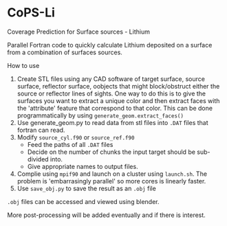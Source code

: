 # CoPS-Li
Coverage Prediction for Surface sources - Lithium 

Parallel Fortran code to quickly calculate Lithium deposited on a surface from a combination of surfaces sources. 

How to use 

1. Create STL files using any CAD software of target surface, source surface, reflector surface, oobjects that might block/obstruct either the source or reflector lines of sights. One way to do this is to give the surfaces you want to extract a unique color and then extract faces with the 'attribute' feature that correspond to that color. This can be done programmatically by using `generate_geom.extract_faces()`
2. Use generate_geom.py to read data from stl files into `.DAT` files that fortran can read. 
3. Modify `source_cyl.f90` or `source_ref.f90`
   * Feed the paths of all `.DAT` files
   * Decide on the number of chunks the input target should be sub-divided into. 
   * Give appropriate names to output files.
4. Complie using `mpif90` and launch on a cluster using `launch.sh`. The problem is 'embarrasingly parallel' so more cores is linearly faster.
5. Use `save_obj.py` to save the result as an `.obj` file

`.obj` files can be accessed and viewed using blender. 

More post-processing will be added eventually and if there is interest. 
